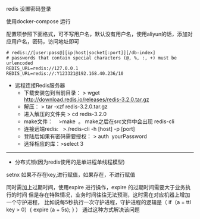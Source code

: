 redis 设置密码登录

使用docker-compose 运行

配置项参照下面格式，可不写用户名，默认没有用户名，使用aliyun的话，添加对应用户名，密码，访问地址即可


```text
# redis://[user:pass@][ip|host|socket[:port]][/db-index]
# passwords that contain special characters (@, %, :, +) must be urlencoded
REDIS_URL=redis://127.0.0.1
REDIS_URL=redis://:Y123321@192.168.40.236/10
```


* 远程连接Redis服务器
    * 下载安装包到当前目录： > wget http://download.redis.io/releases/redis-3.2.0.tar.gz
    * 解压： > tar -xzf redis-3.2.0.tar.gz
    * 进入解压的文件夹 > cd redis-3.2.0
    * make文件：    >make  。 make之后在src文件中会出现 redis-cli
    * 连接远端redis:   >./redis-cli -h [host] -p [port]
    * 登陆后如果有密码需要授权： > auth  yourPassword
    * 选择相应的库：>select 3
----------------------------------

* 分布式锁(因为redis使用的是单进程单线程模型)

setnx 如果不存在key,进行赋值，如果存在，不进行赋值

同时需加上过期时间，使用expire 进行操作，expire 的过期时间需要大于业务执行的时间
但是存在特殊情况，业务时间往往无法预测，这时需在对应机器上增加一个守护进程，
比如说每5秒执行一次守护进程，守护进程的逻辑是（
  if（a = ttl key  > 0）{
      expire (a + 5s);
  }
）
通过这种方式解决该问题